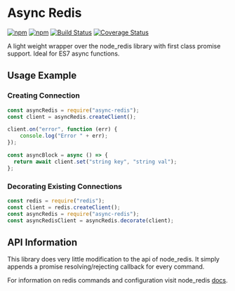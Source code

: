 Async Redis
===========================

[![npm](https://img.shields.io/npm/v/async-redis.svg)]()
[![npm](https://img.shields.io/npm/dm/async-redis.svg)]()
[![Build Status](https://travis-ci.org/moaxaca/async-redis.svg?branch=master)](https://travis-ci.org/moaxaca/async-redis)
[![Coverage Status](https://coveralls.io/repos/github/moaxaca/async-redis/badge.svg)](https://coveralls.io/github/moaxaca/async-redis)

A light weight wrapper over the node_redis library with first class promise support. Ideal for ES7 async functions. 

## Usage Example

### Creating Connection
```js
const asyncRedis = require("async-redis");
const client = asyncRedis.createClient();

client.on("error", function (err) {
    console.log("Error " + err);
});

const asyncBlock = async () => {
  return await client.set("string key", "string val");
};
```

### Decorating Existing Connections
```js
const redis = require("redis");
const client = redis.createClient();
const asyncRedis = require("async-redis");
const asyncRedisClient = asyncRedis.decorate(client);
```

## API Information
This library does very little modification to the api of node_redis. 
It simply appends a promise resolving/rejecting callback for every command. 

For information on redis commands and configuration visit node_redis 
[docs](http://redis.js.org). 



